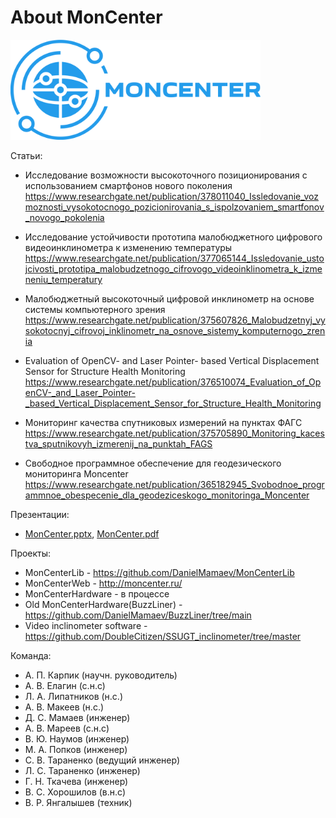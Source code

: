 # About MonCenter

<img src="https://raw.githubusercontent.com/DanielMamaev/MonCenterLib/main/img/Moncenter.svg" alt="drawing" width="400"/>

Статьи:
* Исследование возможности высокоточного позиционирования с использованием смартфонов нового поколения
https://www.researchgate.net/publication/378011040_Issledovanie_vozmoznosti_vysokotocnogo_pozicionirovania_s_ispolzovaniem_smartfonov_novogo_pokolenia

* Исследование устойчивости прототипа малобюджетного цифрового видеоинклинометра к изменению температуры https://www.researchgate.net/publication/377065144_Issledovanie_ustojcivosti_prototipa_malobudzetnogo_cifrovogo_videoinklinometra_k_izmeneniu_temperatury

* Малобюджетный высокоточный цифровой инклинометр на основе системы компьютерного зрения https://www.researchgate.net/publication/375607826_Malobudzetnyj_vysokotocnyj_cifrovoj_inklinometr_na_osnove_sistemy_komputernogo_zrenia

* Evaluation of OpenCV- and Laser Pointer- based Vertical Displacement Sensor for Structure Health Monitoring https://www.researchgate.net/publication/376510074_Evaluation_of_OpenCV-_and_Laser_Pointer-_based_Vertical_Displacement_Sensor_for_Structure_Health_Monitoring


* Мониторинг качества спутниковых измерений на пунктах ФАГС https://www.researchgate.net/publication/375705890_Monitoring_kacestva_sputnikovyh_izmerenij_na_punktah_FAGS

* Свободное программное обеспечение для геодезического мониторинга Moncenter https://www.researchgate.net/publication/365182945_Svobodnoe_programmnoe_obespecenie_dla_geodeziceskogo_monitoringa_Moncenter

Презентации:
* [MonCenter.pptx](MonCenter.pptx), [MonCenter.pdf](MonCenter.pdf)

Проекты:
* MonCenterLib - https://github.com/DanielMamaev/MonCenterLib
* MonCenterWeb - http://moncenter.ru/
* MonCenterHardware - в процессе
* Old MonCenterHardware(BuzzLiner) - https://github.com/DanielMamaev/BuzzLiner/tree/main
* Video inclinometer software - https://github.com/DoubleCitizen/SSUGT_inclinometer/tree/master



Команда:
* А. П. Карпик (научн. руководитель)
* А. В. Елагин (с.н.с)
* Л. А. Липатников (н.с.)
* А. В. Макеев (н.с.)
* Д. С. Мамаев (инженер)
* А. В. Мареев (с.н.с)
* В. Ю. Наумов (инженер)
* М. А. Попков  (инженер)
* С. В. Тараненко (ведущий инженер)
* Л. С. Тараненко (инженер)
* Г. Н. Ткачева (инженер)
* В. С. Хорошилов (в.н.с)
* В. Р. Янгалышев (техник)
